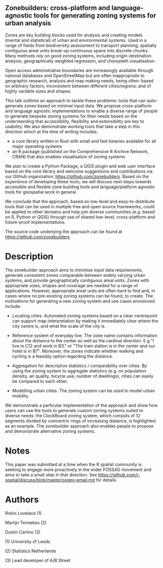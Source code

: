 <!-- Brief: https://callforpapers.2021.foss4g.org/foss4g-2021-academic/ -->

## Zonebuilders: cross-platform and language-agnostic tools for generating zoning systems for urban analysis

Zones are key building blocks used for analysis and creating models (mental and statistical) of urban and environmental systems.
Used in a range of fields from biodiversity assessment to transport planning, spatially contiguous areal units break-up continuous space into discrete chunks.
Many methods *rely* on good zoning systems, including origin-destination analysis, geographically weighted regression, and choropleth visualisation.

Open access administrative boundaries are increasingly available through national databases and OpenStreetMap but are often inappropriate to geographic research, analysis and map making needs, being often: based on arbitrary factors; inconsistent between different cities/regions; and of highly variable sizes and shapes.

This talk outlines an approach to tackle these problems: tools that can auto-generate zones based on minimal input data.
We propose cross-platform and language agnostic implementations to enable a diverse range of people to generate bespoke zoning systems for their needs based on the understanding that accessibility, flexibility and extensibility are key to usability.
We also demonstrate working tools that take a step in this direction which at the time of writing includes:

-   a core library written in Rust with small and fast binaries available for all major operating systems
-   an R package (published on the Comprehensive R Archive Network, CRAN) that also enables visualisation of zoning systems

We plan to create a Python Package, a QGIS plugin and web user interface based on the core library and welcome suggestions and contributions via our GitHub organization: <https://github.com/zonebuilders>.
Based on the experience of developing these tools, we will discuss next steps towards accessible and flexible zone building tools and language/platform agnostic tools for geospatial work in general.

We conclude that the approach, based on low-level and easy-to-distribute tools that can be used in multiple free and open source frameworks, could be applied to other domains and help join diverse communities (e.g. based on R, Python or QGIS) through use of shared low-level, cross-platform and future-proof implementations.


The source code underlying the approach can be found at <https://github.com/zonebuilders>

# Description

The zonebuilder approach aims to minimise input data requirements, generate consistent zones comparable between widely varying urban systems, and provide geographically contiguous areal units.
Zones with appropriate sizes, shapes and coverage are needed for a range of applications.
However, appropriate areal units are often hard to find and, in cases where no pre-existing zoning systems can be found, to create.
The motivations for generating a new zoning system and use cases envisioned include:

-   Locating cities.
    Automated zoning systems based on a clear centrepoint can support map interpretation by making it immediately clear where the city centre is, and what the scale of the city is.

-   Reference system of everyday live.
    The zone name contains information about the distance to the center as well as the cardinal direction.
    E.g "I live in C12 and work in B3." or "The train station is in the center and our hotel is in B7".
    Moreover, the zones indicate whether walking and cycling is a feasibly option regarding the distance.

-   Aggregation for descriptive statistics / comparability over cities.
    By using the zoning system to aggregate statistics (e.g. on population density, air quality, bicycle use, number of dwellings), cities can easily be compared to each other.

-   Modelling urban cities.
    The zoning system can be used to model urban mobility.
    
We demonstrate a particular implementation of the approach and show how users can use the tools to generate custom zoning systems suited to diverse needs: the ClockBoard zoning system, which consists of 12 segments divided by concentric rings of increasing distance, is highlighted as an example.
The zonebuilder approach also enables people to propose and demonstrate alternative zoning systems.

# Notes

This paper was submitted at a time when the R spatial community is seeking to engage more proactively in the wider FOSS4G movement and aims to take a small step in that direction. See <https://github.com/r-spatial/discuss/blob/master/osgeo-email.md> for details.

# Authors

Robin Lovelace (1)

Martijn Tennekes (2)

Dustin Carlino (3)

(1) University of Leeds

(2) Statistics Netherlands

(3) Lead developer of A/B Street

